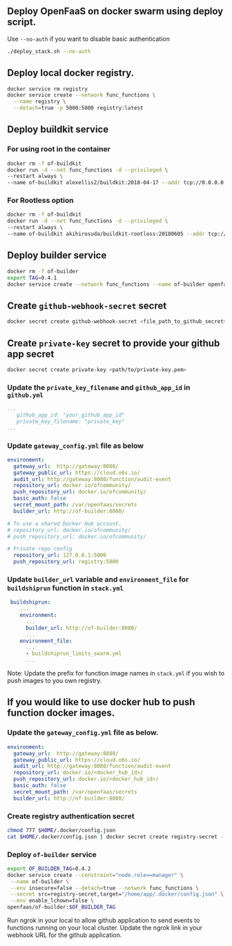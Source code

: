 ## Deploy OpenFaaS on docker swarm using deploy script. 
Use `--no-auth` if you want to disable basic authentication

```sh
./deploy_stack.sh --no-auth
```

## Deploy local docker registry.
```sh
docker service rm registry
docker service create --network func_functions \
  --name registry \
  --detach=true -p 5000:5000 registry:latest
```

## Deploy buildkit service
### For using root in the container
```sh
docker rm -f of-buildkit
docker run -d --net func_functions -d --privileged \
--restart always \
--name of-buildkit alexellis2/buildkit:2018-04-17 --addr tcp://0.0.0.0:1234
```

### For Rootless option
```sh
docker rm -f of-buildkit
docker run -d --net func_functions -d --privileged \
--restart always \
--name of-buildkit akihirosuda/buildkit-rootless:20180605 --addr tcp://0.0.0.0:1234
```

## Deploy builder service
```sh
docker rm -f of-builder
export TAG=0.4.1
docker service create --network func_functions --name of-builder openfaas/of-builder:$TAG
```

## Create `github-webhook-secret` secret 
```sh
docker secret create github-webhook-secret <file_path_to_github_secret>
```

## Create `private-key` secret to provide your github app secret
```sh
docker secret create private-key <path/to/private-key.pem>
```
### Update the `private_key_filename` and `github_app_id` in `github.yml`
```yaml
...
   github_app_id: "your_github_app_id"
   private_key_filename: "private_key"
...
```

### Update `gateway_config.yml` file as below

```yaml
environment:
  gateway_url:  http://gateway:8080/
  gateway_public_url: https://cloud.o6s.io/
  audit_url: http://gateway:8080/function/audit-event
  repository_url: docker.io/ofcommunity/
  push_repository_url: docker.io/ofcommunity/
  basic_auth: false
  secret_mount_path: /var/openfaas/secrets
  builder_url: http://of-builder:8080/

# To use a shared Docker Hub account.
# repository_url: docker.io/ofcommunity/
# push_repository_url: docker.io/ofcommunity/

# Private repo config
  repository_url: 127.0.0.1:5000
  push_repository_url: registry:5000
```

### Update `builder_url` variable and `environment_file` for `buildshiprun` function in `stack.yml`

```yaml
 buildshiprun:
    ...
    environment:
      ...
      builder_url: http://of-builder:8080/
      ...
    environment_file:
      ...
      - buildshiprun_limits_swarm.yml
      ...
```

Note: Update the prefix for function image names in `stack.yml` if you wish to push images to you own registry.

## If you would like to use docker hub to push function docker images. 

### Update the `gateway_config.yml` file as below.

```yaml
environment:
  gateway_url:  http://gateway:8080/
  gateway_public_url: https://cloud.o6s.io/
  audit_url: http://gateway:8080/function/audit-event
  repository_url: docker.io/<docker_hub_id>/
  push_repository_url: docker.io/<docker_hub_id>/
  basic_auth: false
  secret_mount_path: /var/openfaas/secrets
  builder_url: http://of-builder:8080/
```

### Create registry authentication secret

```sh
chmod 777 $HOME/.docker/config.json
cat $HOME/.docker/config.json | docker secret create registry-secret -
```

### Deploy `of-builder` service
```sh
export OF_BUILDER_TAG=0.4.2
docker service create --constraint="node.role==manager" \
 --name of-builder \
 --env insecure=false --detach=true --network func_functions \
 --secret src=registry-secret,target="/home/app/.docker/config.json" \
 --env enable_lchown=false \
openfaas/of-builder:$OF_BUILDER_TAG
```

Run ngrok in your local to allow github application to send events to functions running on your local cluster. Update the ngrok link in your webhook URL for the github application.
